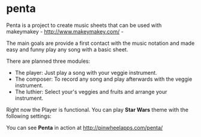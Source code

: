 # penta

Penta is a project to create music sheets that can be used with makeymakey - http://www.makeymakey.com/ -

The main goals are provide a first contact with the music notation and made easy and funny play any song with a basic sheet.

There are planned three modules:
- The player: Just play a song with your veggie instrument. 
- The composer: To record any song and play afterwards with the veggie instrument.
- The luthier: Select your's veggies and fruits and arrange your instrument.

Right now the Player is functional. You can play **Star Wars** theme with the following settings:


You can see **Penta** in action at http://pinwheelapps.com/penta/
